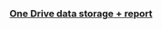 ### [One Drive data storage + report](https://o365coloradoedu-my.sharepoint.com/:f:/r/personal/chhe5305_colorado_edu/Documents/Radar%20Water%20Monitoring?csf=1&web=1&e=r8UBpe)
